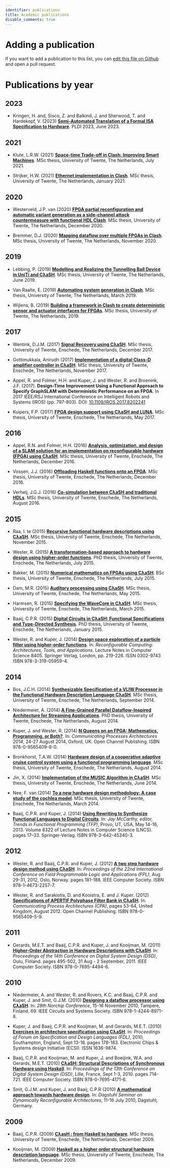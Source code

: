 ```yaml
---
identifier: publications
title: Academic publications
disable_comments: true
---
```


# Adding a publication

If you want to add a publication to this list, you can [edit this file on Github](https://github.com/clash-lang/clash-lang.org/tree/master/content/publications/index.md) and open a pull request.

# Publications by year

## 2023
* Kringen, H. and, Sisco, Z. and Balkind, J. and Sherwood, T. and Hardekopf, V. (2023) <strong><a href="https://pldi23.sigplan.org/details/plarch-2023-papers/17/Semi-Automated-Translation-of-a-Formal-ISA-Specification-to-Hardware">Semi-Automated Translation of a Formal ISA Specification to Hardware</a></strong>. PLDI 2023, June 2023.

## 2021

* Klute, L.R.W. (2021) <strong><a href="http://essay.utwente.nl/87696/">Space-time Trade-off in Clash: Improving Smart Machines</a></strong>. MSc thesis, University of Twente, The Netherlands, July 2021. 

* Strijker, H.W. (2021) <strong><a href="http://essay.utwente.nl/85643/">Ethernet implementation in Clash</a></strong>. MSc thesis, University of Twente, The Netherlands, January 2021. 

## 2020

* Westerveld, J.P. van (2020) <strong><a href="https://essay.utwente.nl/85411/">FPGA partial reconfiguration and automatic variant generation as a side-channel attack countermeasure with functional HDL Clash</a></strong>. MSc thesis, University of Twente, The Netherlands, December 2020. 

* Bremmer, D.J. (2020) <strong><a href="https://essay.utwente.nl/85254/">Mapping dataflow over multiple FPGAs in Clash</a></strong>. MSc thesis, University of Twente, The Netherlands, November 2020. 

## 2019

* Lebbing, P. (2019) <strong><a href="https://essay.utwente.nl/78888/">Modelling and Realizing the Tunnelling Ball Device in UniTi and CλaSH</a></strong>. MSc thesis, University of Twente, The Netherlands, June 2019.

* Van Raalte, E. (2019) <strong><a href="https://essay.utwente.nl/77541/">Automating system generation in Clash</a></strong>. MSc thesis, University of Twente, The Netherlands, March 2019.

* Wijlens, B. (2019) <strong><a href="https://essay.utwente.nl/77411/">Building a framework in Clash to create deterministic sensor and actuator interfaces for FPGAs</a></strong>. MSc thesis, University of Twente, The Netherlands, 2019.

## 2017

* Wentink, D.J.M. (2017) <strong><a href="https://essay.utwente.nl/74336/">Signal Recovery using CλaSH</a></strong>. MSc thesis, University of Twente, Enschede, The Netherlands, December 2017.

* Gottimukkala, Anirudh (2017) <strong><a href="https://essay.utwente.nl/74181/">Implementation of a digital Class-D amplifier controller in CλaSH</a></strong>. MSc thesis, University of Twente, Enschede, The Netherlands, November 2017.

* Appel, R. and Folmer, H.H. and Kuper, J. and Wester, R. and Broenink, J.F. (2017). <strong>Design-Time Improvement Using a Functional Approach to Specify GraphSLAM with Deterministic Performance on an FPGA</strong>. In 2017 IEEE/RSJ International Conference on Intelligent Robots and Systems (IROS) (pp. 797-803). DOI: <a href="https://doi.org/10.1109/IROS.2017.8202241">10.1109/IROS.2017.8202241</a>

* Kuipers, F.P. (2017) <strong><a href="https://essay.utwente.nl/72512/">FPGA design support using CλaSH and LUNA</a></strong>. MSc thesis, University of Twente, Enschede, The Netherlands, May 2017.

## 2016

* Appel, R.N. and Folmer, H.H. (2016) <strong><a href="http://essay.utwente.nl/71550/">Analysis, optimization, and design of a SLAM solution for an implementation on reconfigurable hardware (FPGA) using CλaSH</a></strong>. MSc thesis, University of Twente, Enschede, The Netherlands, December 2016.

* Vossen, J.J. (2016) <strong><a href="http://essay.utwente.nl/71486/">Offloading Haskell functions onto an FPGA</a></strong>. MSc thesis, University of Twente, Enschede, The Netherlands, December 2016.

* Verheij, J.G.J. (2016) <strong><a href="http://essay.utwente.nl/70777/">Co-simulation between CλaSH and traditional HDLs</a></strong>. MSc thesis, University of Twente, Enschede, The Netherlands, August 2016.

## 2015
* Raa, I. te (2015) <strong><a href="http://essay.utwente.nl/68804/">Recursive functional hardware descriptions using CλaSH</a></strong>. MSc thesis, University of Twente, Enschede, The Netherlands, November 2015.

* Wester, R. (2015) <strong><a href="http://doc.utwente.nl/96278/">A transformation-based approach to hardware design using higher-order functions</a></strong>. PhD thesis, University of Twente, Enschede, The Netherlands, July 2015.

* Bakker, M. (2015) <strong><a href="http://essay.utwente.nl/67605/">Numerical mathematics on FPGAs using CλaSH</a></strong>. BSc thesis, University of Twente, Enschede, The Netherlands, July 2015.

* Dam, M.R. (2015) <strong><a href="http://essay.utwente.nl/67613/">Auditory processing using CλaSH</a></strong>. MSc thesis, University of Twente, Enschede, The Netherlands, May 2015.

* Harmsen, R. (2015) <strong><a href="http://essay.utwente.nl/66896/">Specifying the WaveCore in CλaSH</a></strong>. MSc thesis, University of Twente, Enschede, The Netherlands, March 2015.

* Baaij, C.P.R. (2015) <strong><a href="http://doc.utwente.nl/93962/">Digital Circuits in CλaSH: Functional Specifications and Type-Directed Synthesis</a></strong>. PhD thesis, University of Twente, Enschede, The Netherlands, January 2015.

* Wester, R. and Kuper, J. (2014) <strong><a href="http://doc.utwente.nl/90642/">Design space exploration of a particle filter using higher-order functions</a></strong>. In: <em>Reconfigurable Computing: Architectures, Tools, and Applications</em>. Lecture Notes in Computer Science 8405. Springer Verlag, London, pp. 219-226. ISSN 0302-9743 ISBN 978-3-319-05959-4.

## 2014
* Bos, J.C.H. (2014) <strong><a href="http://essay.utwente.nl/66086/">Synthesizable Specification of a VLIW Processor in the Functional Hardware Description Language CλaSH</a></strong>. MSc thesis, University of Twente, Enschede, The Netherlands, September 2014.

* Niedermeier, A. (2014) <strong><a href="http://doc.utwente.nl/91607/">A Fine-Grained Parallel Dataflow-Inspired Architecture for Streaming Applications</a></strong>. PhD thesis, University of Twente, Enschede, The Netherlands, August 2014.

* Kuper, J. and Wester, R. (2014) <strong><a href="http://doc.utwente.nl/94663/">N Queens on an FPGA: Mathematics, Programming, or Both?</a></strong>. In: <em>Communicating Processes Architectures 2014</em>, 24-27 August 2014, Oxford, UK. Open Channel Publishing. ISBN 978-0-9565409-8-0.

* Bronkhorst, T.A.W. (2014) <strong><a href="http://essay.utwente.nl/65686/">Hardware design of a cooperative adaptive cruise control system using a functional programming language</a></strong>. MSc thesis, University of Twente, Enschede, The Netherlands, August 2014.

* Jin, X. (2014) <strong><a href="http://essay.utwente.nl/65225/">Implementation of the MUSIC Algorithm in CλaSH</a></strong>. MSc thesis, University of Twente, Enschede, The Netherlands, June 2014.

* Nee, F. van (2014) <strong><a href="http://essay.utwente.nl/64835/">To a new hardware design methodology: A case study of the cochlea model</a></strong>. MSc thesis, University of Twente, Enschede, The Netherlands, March 2014.

* Baaij, C.P.R. and Kuper, J. (2014) <strong><a href="http://doc.utwente.nl/89215/">Using Rewriting to Synthesize Functional Languages to Digital Circuits</a></strong>. In: <em>Jay McCarthy, editor, Trends in Functional Programming (TFP)</em>, Provo, UT, USA, May 14-16, 2013. Volume 8322 of Lecture Notes in Computer Science (LNCS). pages 17–33. Springer-Verlag. ISBN 978-3-642-45340-3.

## 2012
* Wester, R. and Baaij, C.P.R. and Kuper, J. (2012) <strong><a href="http://doc.utwente.nl/82306/">A two step hardware design method using CλaSH</a></strong>. In: <em>Proceedings of the 22nd International Conference on Field Programmable Logic and Applications (FPL)</em>, Aug 29-31, 2012, Oslo, Norway. pages 181-188. IEEE Computer Society. ISBN 978-1-4673-2257-7.

* Wester, R. and Sarakiotis, D. and Kooistra, E. and J. Kuper. (2012) <strong><a href="http://doc.utwente.nl/82307/">Specifications of APERTIF Polyphase Filter Bank in CλaSH</a></strong>. In: <em>Communicating Process Architectures (CPA)</em>, pages 53-64, United Kingdom, August 2012. Open Channel Publishing. ISBN 978-0-9565409-5-9.

## 2011
* Gerards, M.E.T. and Baaij, C.P.R. and Kuper, J. and Kooijman, M. (2011) <strong><a href="http://doc.utwente.nl/78217/">Higher-Order Abstraction in Hardware Descriptions with CλaSH</a></strong>. In: <em>Proceedings of the 14th Conference on Digital System Design (DSD)</em>, Oulu, Finland. pages 495-502, 31 Aug - 2 September, 2011. IEEE Computer Society. ISBN 978-0-7695-4494-6.

## 2010
* Niedermeier, A. and Wester, R. and Rovers, K.C. and Baaij, C.P.R. and Kuper, J. and Smit, G.J.M. (2010) <strong><a href="http://doc.utwente.nl/74963/">Designing a dataflow processor using CλaSH</a></strong>. In: <em>28th Norchip Conference</em>, 15-16 November 2010, Tampere, Finland. 69. IEEE Circuits and Systems Society. ISBN 978-1-4244-8971-8.

* Kuper, J. and Baaij, C.P.R. and Kooijman, M. and Gerards, M.E.T. (2010) <strong><a href="http://doc.utwente.nl/75093/">Exercises in architecture specification using CλaSH</a></strong>. In: <em>Proceedings of Forum on Specification and Design Languages (FDL)</em>, 2010, Southampton, England, Sept 13-16. pages 178-183. Electronic Chips &amp; Systems design Initiative (ECSI). ISSN 1636-9874.

* Baaij, C.P.R. and Kooijman, M. and Kuper, J. and Boeijink, W.A. and Gerards, M.E.T. (2010) <strong><a href="http://doc.utwente.nl/73124/">CλaSH: Structural Descriptions of Synchronous Hardware using Haskell</a></strong>. In: <em>Proceedings of the 13th Conference on Digital System Design (DSD)</em>, Lille, France, Sept 1-3, 2010. pages 714-721. IEEE Computer Society. ISBN 978-0-7695-4171-6.

* Smit, G.J.M. and Kuper, J. and Baaij, C.P.R (2010) <strong><a href="http://doc.utwente.nl/75334/">A mathematical approach towards hardware design</a></strong>. In: <em>Dagstuhl Seminar on Dynamically Reconfigurable Architectures</em>, 11-16 July 2010, Dagstuhl, Germany.

## 2009
* Baaij, C.P.R. (2009) <strong><a href="http://essay.utwente.nl/59482/">CλasH : from Haskell to hardware</a></strong>. MSc thesis, University of Twente, Enschede, The Netherlands, December 2009.

* Kooijman, M. (2009) <strong><a href="http://essay.utwente.nl/59381/">Haskell as a higher order structural hardware description language</a></strong>. MSc thesis, University of Twente, Enschede, The Netherlands, December 2009.

<style>
.post__title{ display:none; }
</style>
